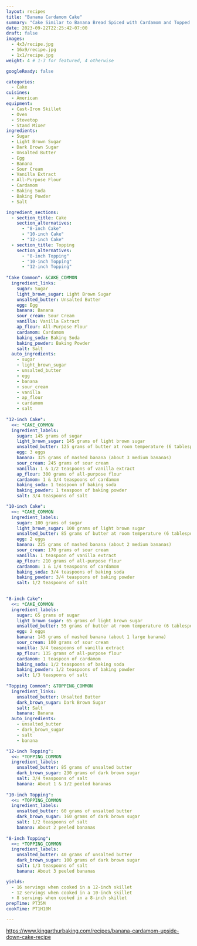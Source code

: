 ```yaml
---
layout: recipes
title: "Banana Cardamom Cake"
summary: "Cake Similar to Banana Bread Spiced with Cardamom and Topped with Salted Caramel and Bananas"
date: 2023-09-22T22:25:42-07:00
draft: false
images:
  - 4x3/recipe.jpg
  - 16x9/recipe.jpg
  - 1x1/recipe.jpg
weight: 4 # 1-3 for featured, 4 otherwise

googleReady: false

categories:
  - Cake
cuisines:
  - American
equipment:
  - Cast-Iron Skillet
  - Oven
  - Stovetop
  - Stand Mixer
ingredients:
  - Sugar
  - Light Brown Sugar
  - Dark Brown Sugar
  - Unsalted Butter
  - Egg
  - Banana
  - Sour Cream
  - Vanilla Extract
  - All-Purpose Flour
  - Cardamom
  - Baking Soda
  - Baking Powder
  - Salt

ingredient_sections:
  - section_title: Cake
    section_alternatives:
      - "8-inch Cake"
      - "10-inch Cake"
      - "12-inch Cake"
  - section_title: Topping
    section_alternatives:
      - "8-inch Topping"
      - "10-inch Topping"
      - "12-inch Topping"
      
"Cake Common": &CAKE_COMMON
  ingredient_links:
    sugar: Sugar
    light_brown_sugar: Light Brown Sugar
    unsalted_butter: Unsalted Butter
    egg: Egg
    banana: Banana
    sour_cream: Sour Cream
    vanilla: Vanilla Extract
    ap_flour: All-Purpose Flour
    cardamom: Cardamom
    baking_soda: Baking Soda
    baking_powder: Baking Powder
    salt: Salt
  auto_ingredients:
    - sugar
    - light_brown_sugar
    - unsalted_butter
    - egg
    - banana
    - sour_cream
    - vanilla
    - ap_flour
    - cardamom
    - salt
    
"12-inch Cake":
  <<: *CAKE_COMMON
  ingredient_labels:
    sugar: 145 grams of sugar
    light_brown_sugar: 145 grams of light brown sugar
    unsalted_butter: 125 grams of butter at room temperature (6 tablespoons)
    egg: 3 eggs
    banana: 325 grams of mashed banana (about 3 medium bananas)
    sour_cream: 245 grams of sour cream
    vanilla: 1 & 1/2 teaspoons of vanilla extract
    ap_flour: 300 grams of all-purpose flour
    cardamom: 1 & 3/4 teaspoons of cardamom
    baking_soda: 1 teaspoon of baking soda
    baking_powder: 1 teaspoon of baking powder
    salt: 3/4 teaspoons of salt

"10-inch Cake":
  <<: *CAKE_COMMON
  ingredient_labels:
    sugar: 100 grams of sugar
    light_brown_sugar: 100 grams of light brown sugar
    unsalted_butter: 85 grams of butter at room temperature (6 tablespoons)
    egg: 2 eggs
    banana: 225 grams of mashed banana (about 2 medium bananas)
    sour_cream: 170 grams of sour cream
    vanilla: 1 teaspoon of vanilla extract
    ap_flour: 210 grams of all-purpose flour
    cardamom: 1 & 1/4 teaspoons of cardamom
    baking_soda: 3/4 teaspoons of baking soda
    baking_powder: 3/4 teaspoons of baking powder
    salt: 1/2 teaspoons of salt
  

"8-inch Cake":
  <<: *CAKE_COMMON
  ingredient_labels:
    sugar: 65 grams of sugar
    light_brown_sugar: 65 grams of light brown sugar
    unsalted_butter: 55 grams of butter at room temperature (6 tablespoons)
    egg: 2 eggs
    banana: 145 grams of mashed banana (about 1 large banana)
    sour_cream: 100 grams of sour cream
    vanilla: 3/4 teaspoons of vanilla extract
    ap_flour: 135 grams of all-purpose flour
    cardamom: 1 teaspoon of cardamom
    baking_soda: 1/2 teaspoons of baking soda
    baking_powder: 1/2 teaspoons of baking powder
    salt: 1/3 teaspoons of salt
    
"Topping Commom": &TOPPING_COMMON
  ingredient_links:
    unsalted_butter: Unsalted Butter
    dark_brown_sugar: Dark Brown Sugar
    salt: Salt
    banana: Banana
  auto_ingredients:
    - unsalted_butter
    - dark_brown_sugar
    - salt
    - banana

"12-inch Topping":
  <<: *TOPPING_COMMON
  ingredient_labels:
    unsalted_butter: 85 grams of unsalted butter
    dark_brown_sugar: 230 grams of dark brown sugar
    salt: 3/4 teaspoons of salt
    banana: About 1 & 1/2 peeled bananas
    
"10-inch Topping":
  <<: *TOPPING_COMMON
  ingredient_labels:
    unsalted_butter: 60 grams of unsalted butter
    dark_brown_sugar: 160 grams of dark brown sugar
    salt: 1/2 teaspoons of salt
    banana: About 2 peeled bananas
    
"8-inch Topping":
  <<: *TOPPING_COMMON
  ingredient_labels:
    unsalted_butter: 40 grams of unsalted butter
    dark_brown_sugar: 100 grams of dark brown sugar
    salt: 1/3 teaspoons of salt
    banana: About 3 peeled bananas

yields:
  - 16 servings when cooked in a 12-inch skillet
  - 12 servings when cooked in a 10-inch skillet
  - 8 servings when cooked in a 8-inch skillet
prepTime: PT35M
cookTime: PT1H10M

---
```


https://www.kingarthurbaking.com/recipes/banana-cardamom-upside-down-cake-recipe
